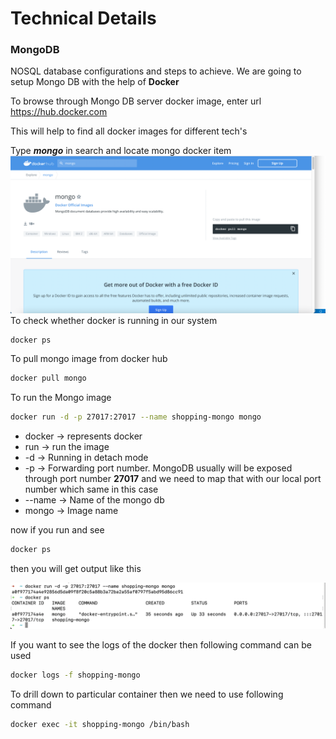 # Technical Details

### MongoDB
NOSQL database configurations and steps to achieve. We are going to setup Mongo DB with the help of **Docker**

To browse through Mongo DB server docker image, enter url
https://hub.docker.com

This will help to find all docker images for different tech's

Type ***mongo*** in search and locate mongo docker item
![Mongo](Documentation/mongo-docker.png "Mongo")
To check whether docker is running in our system
``` bash
docker ps
```
To pull mongo image from docker hub
``` bash
docker pull mongo
```

To run the Mongo image
``` bash
docker run -d -p 27017:27017 --name shopping-mongo mongo
```
- docker -> represents docker
- run -> run the image
- -d -> Running in detach mode
- -p -> Forwarding port number. MongoDB usually will be exposed through port number **27017** and we need to map that with our local port number which same in this case
- --name -> Name of the mongo db
- mongo -> Image name

now if you run and see 
``` bash
docker ps
```
then you will get output like this

![Mongo Run](Documentation/mongo-run.png)

If you want to see the logs of the docker then  following command can be used

``` bash
docker logs -f shopping-mongo
```
To drill down to particular container then we need to use following command

``` bash
docker exec -it shopping-mongo /bin/bash
```
